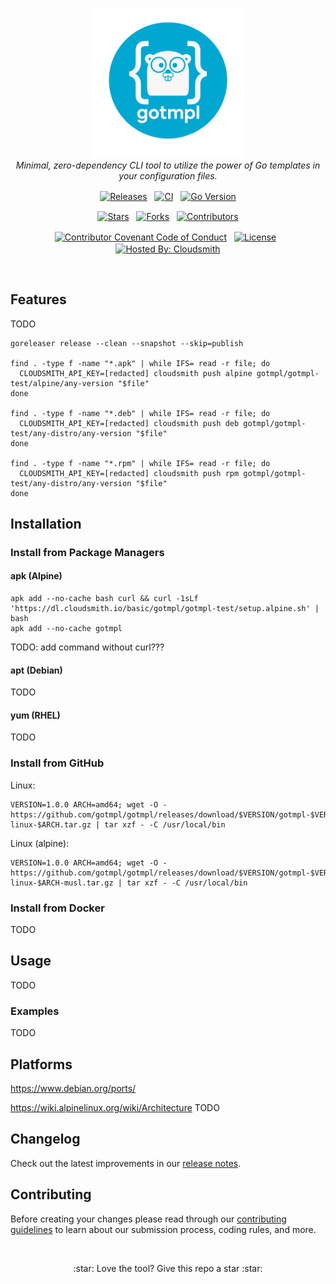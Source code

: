 <p align="center">
  <img src="assets/logo.png" alt="gotmpl-logo" width="240px" height="240px"/>
  <br>
  <em>Minimal, zero-dependency CLI tool to utilize the power of Go templates in your configuration files.</em>
</p>

<p align="center">
  <a href="https://github.com/gotmpl/gotmpl/releases"><img src="https://img.shields.io/github/v/release/gotmpl/gotmpl?logo=semver&label=Release" alt="Releases" align="center" /></a>
  &nbsp
  <a href="https://github.com/gotmpl/gotmpl/actions"><img src="https://img.shields.io/github/check-runs/gotmpl/gotmpl/master?logo=github&label=CI" alt="CI" align="center" /></a>
  &nbsp
  <a href="https://go.dev"><img src="https://img.shields.io/github/go-mod/go-version/gotmpl/gotmpl?logo=go" alt="Go Version" align="center" /></a>
</p>

<p align="center">
  <a href="https://github.com/gotmpl/gotmpl/stargazers"><img src="https://img.shields.io/github/stars/gotmpl/gotmpl" alt="Stars" align="center" /></a>
  &nbsp
  <a href="https://github.com/gotmpl/gotmpl/forks"><img src="https://img.shields.io/github/forks/gotmpl/gotmpl" alt="Forks" align="center" /></a>
  &nbsp
  <a href="https://github.com/gotmpl/gotmpl/graphs/contributors"><img src="https://img.shields.io/github/contributors/gotmpl/gotmpl?logo=github&style=social" alt="Contributors" align="center" /></a>
</p>

<p align="center">
  <a href="https://www.contributor-covenant.org"><img src="https://img.shields.io/badge/Contributor%20Covenant-2.1-4baaaa.svg?logo=contributorcovenant" alt="Contributor Covenant Code of Conduct" align="center" /></a>
  &nbsp
  <a href="./LICENSE"><img src="https://img.shields.io/github/license/gotmpl/gotmpl?label=License" alt="License" align="center" /></a>
  &nbsp
  <a href="https://cloudsmith.com"><img src="https://img.shields.io/badge/OSS%20hosting%20by-cloudsmith-blue?logo=cloudsmith" alt="Hosted By: Cloudsmith" align="center" /></a>
</p>

<br>

## Features

TODO

```shell
goreleaser release --clean --snapshot --skip=publish

find . -type f -name "*.apk" | while IFS= read -r file; do
  CLOUDSMITH_API_KEY=[redacted] cloudsmith push alpine gotmpl/gotmpl-test/alpine/any-version "$file"
done

find . -type f -name "*.deb" | while IFS= read -r file; do
  CLOUDSMITH_API_KEY=[redacted] cloudsmith push deb gotmpl/gotmpl-test/any-distro/any-version "$file"
done

find . -type f -name "*.rpm" | while IFS= read -r file; do
  CLOUDSMITH_API_KEY=[redacted] cloudsmith push rpm gotmpl/gotmpl-test/any-distro/any-version "$file"
done
```

## Installation

### Install from Package Managers

#### apk (Alpine)

```shell
apk add --no-cache bash curl && curl -1sLf 'https://dl.cloudsmith.io/basic/gotmpl/gotmpl-test/setup.alpine.sh' | bash
apk add --no-cache gotmpl
```

TODO: add command without curl???

#### apt (Debian)

TODO

#### yum (RHEL)

TODO

### Install from GitHub

Linux:

```shell
VERSION=1.0.0 ARCH=amd64; wget -O - https://github.com/gotmpl/gotmpl/releases/download/$VERSION/gotmpl-$VERSION-linux-$ARCH.tar.gz | tar xzf - -C /usr/local/bin
```

Linux (alpine):

```shell
VERSION=1.0.0 ARCH=amd64; wget -O - https://github.com/gotmpl/gotmpl/releases/download/$VERSION/gotmpl-$VERSION-linux-$ARCH-musl.tar.gz | tar xzf - -C /usr/local/bin
```

### Install from Docker

TODO

## Usage

TODO

### Examples

TODO

## Platforms

https://www.debian.org/ports/

https://wiki.alpinelinux.org/wiki/Architecture
TODO

## Changelog

Check out the latest improvements in our [release notes][changelog].

## Contributing

Before creating your changes please read through our [contributing guidelines][contributing] to learn about our submission process, coding rules, and more.

<br>

<p align="center">
  :star: Love the tool? Give this repo a star :star:
</p>

[changelog]: CHANGELOG.md
[contributing]: CONTRIBUTING.md
